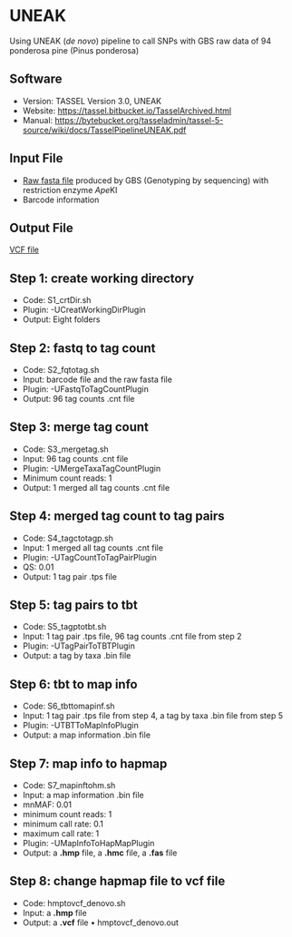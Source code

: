 # UNEAK
Using UNEAK (*de novo*) pipeline to call SNPs with GBS raw data of 94 ponderosa pine (Pinus ponderosa)
## Software
- Version: TASSEL Version 3.0, UNEAK
-	Website: https://tassel.bitbucket.io/TasselArchived.html
-	Manual:	https://bytebucket.org/tasseladmin/tassel-5-source/wiki/docs/TasselPipelineUNEAK.pdf
## Input File
- [Raw fasta file](https://trace.ncbi.nlm.nih.gov/Traces/study/?acc=PRJNA527618&o=acc_s%3Aa) produced by GBS (Genotyping by sequencing) with restriction enzyme *Ape*KI
- Barcode information
## Output File
[VCF file](https://datadryad.org/stash/dataset/doi:10.5061/dryad.6fv8fb4)
## Step 1: create working directory
- Code: S1_crtDir.sh
- Plugin: -UCreatWorkingDirPlugin
- Output: Eight folders
## Step 2: fastq to tag count
- Code: S2_fqtotag.sh
- Input: barcode file and the raw fasta file
- Plugin: -UFastqToTagCountPlugin
- Output: 96 tag counts .cnt file
## Step 3: merge tag count
- Code: S3_mergetag.sh
- Input: 96 tag counts .cnt file 
-	Plugin: -UMergeTaxaTagCountPlugin
- Minimum count reads: 1
- Output: 1 merged all tag counts .cnt file
## Step 4: merged tag count to tag pairs
- Code: S4_tagctotagp.sh
- Input: 1 merged all tag counts .cnt file
-	Plugin: -UTagCountToTagPairPlugin
-	QS: 0.01
- Output: 1 tag pair .tps file
## Step 5: tag pairs to tbt
- Code: S5_tagptotbt.sh
- Input: 1 tag pair .tps file, 96 tag counts .cnt file from step 2
-	Plugin: -UTagPairToTBTPlugin
- Output: a tag by taxa .bin file
## Step 6: tbt to map info
- Code: S6_tbttomapinf.sh
- Input: 1 tag pair .tps file from step 4, a tag by taxa .bin file from step 5
-	Plugin: -UTBTToMapInfoPlugin
- Output: a map information .bin file
## Step 7: map info to hapmap
- Code: S7_mapinftohm.sh
- Input: a map information .bin file
- mnMAF: 0.01
-	minimum count reads: 1
-	minimum call rate: 0.1
-	maximum call rate: 1
-	Plugin: -UMapInfoToHapMapPlugin
- Output: a **.hmp** file, a **.hmc** file, a **.fas** file

## Step 8: change hapmap file to vcf file
- Code: hmptovcf_denovo.sh
- Input: a **.hmp** file
- Output: a **.vcf** file
•	hmptovcf_denovo.out
